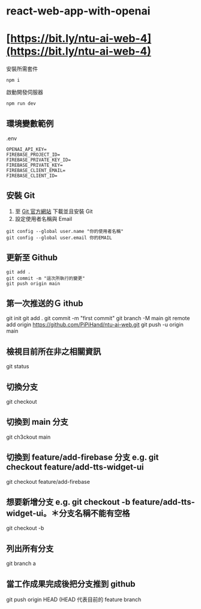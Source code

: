 # react-web-app-with-openai

# [https://bit.ly/ntu-ai-web-4](https://bit.ly/ntu-ai-web-4)

安裝所需套件

```
npm i
```

啟動開發伺服器

```
npm run dev
```

## 環境變數範例

.env

```
OPENAI_API_KEY=
FIREBASE_PROJECT_ID=
FIREBASE_PRIVATE_KEY_ID=
FIREBASE_PRIVATE_KEY=
FIREBASE_CLIENT_EMAIL=
FIREBASE_CLIENT_ID=
```

## 安裝 Git

1. 至 [Git 官方網站](https://www.git-scm.com/) 下載並且安裝 Git
2. 設定使用者名稱與 Email

```
git config --global user.name "你的使用者名稱"
git config --global user.email 你的EMAIL
```

## 更新至 Github

```
git add .
git commit -m "這次所執行的變更"
git push origin main
```

## 第一次推送的Ｇ ithub

git init
git add .
git commit -m "first commit"
git branch -M main
git remote add origin https://github.com/PiPiHand/ntu-ai-web.git
git push -u origin main

## 檢視目前所在非之相關資訊

git status

## 切換分支

git checkout

## 切換到 main 分支

git ch3ckout main

## 切換到 feature/add-firebase 分支 e.g. git checkout feature/add-tts-widget-ui

git checkout feature/add-firebase

## 想要新增分支 e.g. git checkout -b feature/add-tts-widget-ui。＊分支名稱不能有空格

git checkout -b

## 列出所有分支

git branch a

## 當工作成果完成後把分支推到 github

git push origin HEAD (HEAD 代表目前的 feature branch
